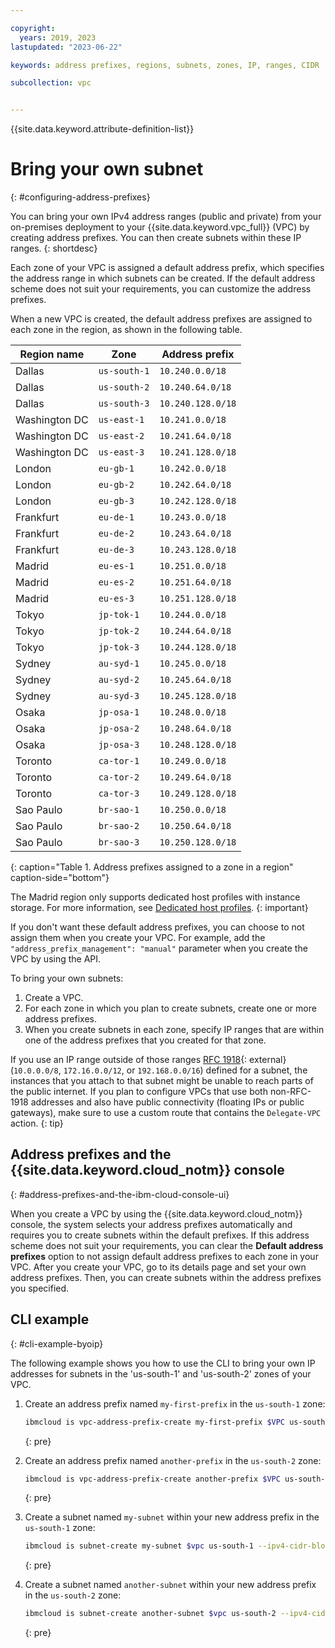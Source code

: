 ```yaml
---

copyright:
  years: 2019, 2023
lastupdated: "2023-06-22"

keywords: address prefixes, regions, subnets, zones, IP, ranges, CIDR

subcollection: vpc


---
```


{{site.data.keyword.attribute-definition-list}}

# Bring your own subnet
{: #configuring-address-prefixes}

You can bring your own IPv4 address ranges (public and private) from your on-premises deployment to your {{site.data.keyword.vpc_full}} (VPC) by creating address prefixes. You can then create subnets within these IP ranges.
{: shortdesc}

Each zone of your VPC is assigned a default address prefix, which specifies the address range in which subnets can be created. If the default address scheme does not suit your requirements, you can customize the address prefixes.

When a new VPC is created, the default address prefixes are assigned to each zone in the region, as shown in the following table.

Region name      |Zone           | Address prefix
-----------------|---------------|---------------
Dallas        |`us-south-1`   | `10.240.0.0/18`
Dallas        |`us-south-2`   | `10.240.64.0/18`
Dallas        |`us-south-3`   | `10.240.128.0/18`
Washington DC |`us-east-1`    | `10.241.0.0/18`
Washington DC |`us-east-2`    | `10.241.64.0/18`
Washington DC |`us-east-3`    | `10.241.128.0/18`
London        |`eu-gb-1`      | `10.242.0.0/18`
London        |`eu-gb-2`      | `10.242.64.0/18`
London        |`eu-gb-3`      | `10.242.128.0/18`
Frankfurt     |`eu-de-1`      | `10.243.0.0/18`
Frankfurt     |`eu-de-2`      | `10.243.64.0/18`
Frankfurt     |`eu-de-3`      | `10.243.128.0/18`
Madrid        |`eu-es-1`      | `10.251.0.0/18`
Madrid        |`eu-es-2`      | `10.251.64.0/18`
Madrid        |`eu-es-3`      | `10.251.128.0/18`
Tokyo         |`jp-tok-1`     | `10.244.0.0/18`
Tokyo         |`jp-tok-2`     | `10.244.64.0/18`
Tokyo         |`jp-tok-3`     | `10.244.128.0/18`
Sydney        |`au-syd-1`     | `10.245.0.0/18`
Sydney        |`au-syd-2`     | `10.245.64.0/18`
Sydney        |`au-syd-3`     | `10.245.128.0/18`
Osaka         |`jp-osa-1`     | `10.248.0.0/18`
Osaka         |`jp-osa-2`     | `10.248.64.0/18`
Osaka         |`jp-osa-3`     | `10.248.128.0/18`
Toronto       |`ca-tor-1`     | `10.249.0.0/18`
Toronto       |`ca-tor-2`     | `10.249.64.0/18`
Toronto       |`ca-tor-3`     | `10.249.128.0/18`
Sao Paulo     |`br-sao-1`     | `10.250.0.0/18`
Sao Paulo     |`br-sao-2`     | `10.250.64.0/18`
Sao Paulo     |`br-sao-3`     | `10.250.128.0/18`
{: caption="Table 1. Address prefixes assigned to a zone in a region" caption-side="bottom"}

The Madrid region only supports dedicated host profiles with instance storage. For more information, see [Dedicated host profiles](/docs/vpc?topic=vpc-dh-profiles&interface=ui).
{: important}

If you don't want these default address prefixes, you can choose to not assign them when you create your VPC. For example, add the `"address_prefix_management": "manual"` parameter when you create the VPC by using the API.

To bring your own subnets:

1. Create a VPC.
2. For each zone in which you plan to create subnets, create one or more address prefixes.
3. When you create subnets in each zone, specify IP ranges that are within one of the address prefixes that you created for that zone.

If you use an IP range outside of those ranges [RFC 1918](https://tools.ietf.org/html/rfc1918){: external} (`10.0.0.0/8`, `172.16.0.0/12`, or `192.168.0.0/16`) defined for a subnet, the instances that you attach to that subnet might be unable to reach parts of the public internet. If you plan to configure VPCs that use both non-RFC-1918 addresses and also have public connectivity (floating IPs or public gateways), make sure to use a custom route that contains the `Delegate-VPC` action.
{: tip}

## Address prefixes and the {{site.data.keyword.cloud_notm}} console
{: #address-prefixes-and-the-ibm-cloud-console-ui}

When you create a VPC by using the {{site.data.keyword.cloud_notm}} console, the system selects your address prefixes automatically and requires you to create subnets within the default prefixes. If this address scheme does not suit your requirements, you can clear the **Default address prefixes** option to not assign default address prefixes to each zone in your VPC. After you create your VPC, go to its details page and set your own address prefixes. Then, you can create subnets within the address prefixes you specified.

## CLI example
{: #cli-example-byoip}

The following example shows you how to use the CLI to bring your own IP addresses for subnets in the 'us-south-1' and 'us-south-2' zones of your VPC.

1. Create an address prefix named `my-first-prefix` in the `us-south-1` zone:

   ```sh
   ibmcloud is vpc-address-prefix-create my-first-prefix $VPC us-south-1 172.16.0.0/23
   ```
   {: pre}

1. Create an address prefix named `another-prefix` in the `us-south-2` zone:

   ```sh
   ibmcloud is vpc-address-prefix-create another-prefix $VPC us-south-2 172.16.2.0/23
   ```
   {: pre}

1. Create a subnet named `my-subnet` within your new address prefix in the `us-south-1` zone:

   ```sh
   ibmcloud is subnet-create my-subnet $vpc us-south-1 --ipv4-cidr-block "172.16.0.0/25"
   ```
   {: pre}

1. Create a subnet named `another-subnet` within your new address prefix in the `us-south-2` zone:

   ```sh
   ibmcloud is subnet-create another-subnet $vpc us-south-2 --ipv4-cidr-block "172.16.2.0/25"
   ```
   {: pre}
